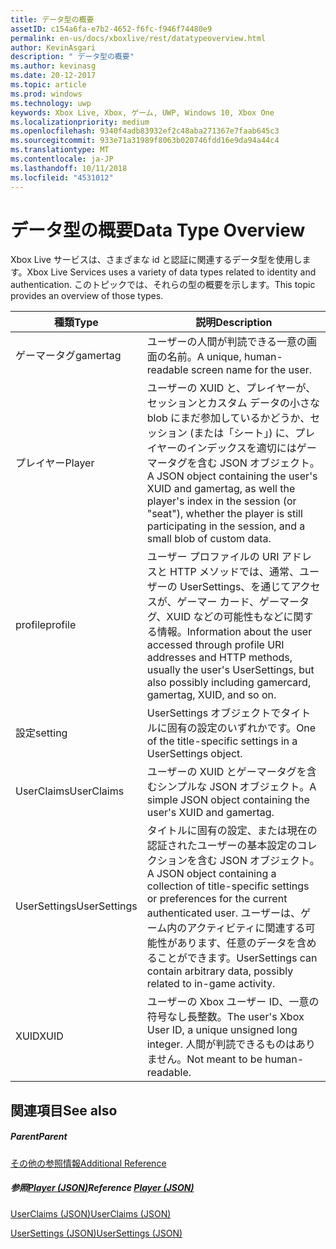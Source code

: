 ```yaml
---
title: データ型の概要
assetID: c154a6fa-e7b2-4652-f6fc-f946f74480e9
permalink: en-us/docs/xboxlive/rest/datatypeoverview.html
author: KevinAsgari
description: " データ型の概要"
ms.author: kevinasg
ms.date: 20-12-2017
ms.topic: article
ms.prod: windows
ms.technology: uwp
keywords: Xbox Live, Xbox, ゲーム, UWP, Windows 10, Xbox One
ms.localizationpriority: medium
ms.openlocfilehash: 9340f4adb83932ef2c48aba271367e7faab645c3
ms.sourcegitcommit: 933e71a31989f8063b020746fdd16e9da94a44c4
ms.translationtype: MT
ms.contentlocale: ja-JP
ms.lasthandoff: 10/11/2018
ms.locfileid: "4531012"
---
```

# <a name="data-type-overview"></a><span data-ttu-id="899a6-104">データ型の概要</span><span class="sxs-lookup"><span data-stu-id="899a6-104">Data Type Overview</span></span>
 
<span data-ttu-id="899a6-105">Xbox Live サービスは、さまざまな id と認証に関連するデータ型を使用します。</span><span class="sxs-lookup"><span data-stu-id="899a6-105">Xbox Live Services uses a variety of data types related to identity and authentication.</span></span> <span data-ttu-id="899a6-106">このトピックでは、それらの型の概要を示します。</span><span class="sxs-lookup"><span data-stu-id="899a6-106">This topic provides an overview of those types.</span></span>
 
| <span data-ttu-id="899a6-107">種類</span><span class="sxs-lookup"><span data-stu-id="899a6-107">Type</span></span>| <span data-ttu-id="899a6-108">説明</span><span class="sxs-lookup"><span data-stu-id="899a6-108">Description</span></span>| 
| --- | --- | 
| <span data-ttu-id="899a6-109">ゲーマータグ</span><span class="sxs-lookup"><span data-stu-id="899a6-109">gamertag</span></span>| <span data-ttu-id="899a6-110">ユーザーの人間が判読できる一意の画面の名前。</span><span class="sxs-lookup"><span data-stu-id="899a6-110">A unique, human-readable screen name for the user.</span></span>| 
| <span data-ttu-id="899a6-111">プレイヤー</span><span class="sxs-lookup"><span data-stu-id="899a6-111">Player</span></span>| <span data-ttu-id="899a6-112">ユーザーの XUID と、プレイヤーが、セッションとカスタム データの小さな blob にまだ参加しているかどうか、セッション (または「シート」) に、プレイヤーのインデックスを適切にはゲーマータグを含む JSON オブジェクト。</span><span class="sxs-lookup"><span data-stu-id="899a6-112">A JSON object containing the user's XUID and gamertag, as well the player's index in the session (or "seat"), whether the player is still participating in the session, and a small blob of custom data.</span></span>| 
| <span data-ttu-id="899a6-113">profile</span><span class="sxs-lookup"><span data-stu-id="899a6-113">profile</span></span>| <span data-ttu-id="899a6-114">ユーザー プロファイルの URI アドレスと HTTP メソッドでは、通常、ユーザーの UserSettings、を通じてアクセスが、ゲーマー カード、ゲーマータグ、XUID などの可能性もなどに関する情報。</span><span class="sxs-lookup"><span data-stu-id="899a6-114">Information about the user accessed through profile URI addresses and HTTP methods, usually the user's UserSettings, but also possibly including gamercard, gamertag, XUID, and so on.</span></span>| 
| <span data-ttu-id="899a6-115">設定</span><span class="sxs-lookup"><span data-stu-id="899a6-115">setting</span></span>| <span data-ttu-id="899a6-116">UserSettings オブジェクトでタイトルに固有の設定のいずれかです。</span><span class="sxs-lookup"><span data-stu-id="899a6-116">One of the title-specific settings in a UserSettings object.</span></span>| 
| <span data-ttu-id="899a6-117">UserClaims</span><span class="sxs-lookup"><span data-stu-id="899a6-117">UserClaims</span></span>| <span data-ttu-id="899a6-118">ユーザーの XUID とゲーマータグを含むシンプルな JSON オブジェクト。</span><span class="sxs-lookup"><span data-stu-id="899a6-118">A simple JSON object containing the user's XUID and gamertag.</span></span>| 
| <span data-ttu-id="899a6-119">UserSettings</span><span class="sxs-lookup"><span data-stu-id="899a6-119">UserSettings</span></span>| <span data-ttu-id="899a6-120">タイトルに固有の設定、または現在の認証されたユーザーの基本設定のコレクションを含む JSON オブジェクト。</span><span class="sxs-lookup"><span data-stu-id="899a6-120">A JSON object containing a collection of title-specific settings or preferences for the current authenticated user.</span></span> <span data-ttu-id="899a6-121">ユーザーは、ゲーム内のアクティビティに関連する可能性があります、任意のデータを含めることができます。</span><span class="sxs-lookup"><span data-stu-id="899a6-121">UserSettings can contain arbitrary data, possibly related to in-game activity.</span></span>| 
| <span data-ttu-id="899a6-122">XUID</span><span class="sxs-lookup"><span data-stu-id="899a6-122">XUID</span></span>| <span data-ttu-id="899a6-123">ユーザーの Xbox ユーザー ID、一意の符号なし長整数。</span><span class="sxs-lookup"><span data-stu-id="899a6-123">The user's Xbox User ID, a unique unsigned long integer.</span></span> <span data-ttu-id="899a6-124">人間が判読できるものはありません。</span><span class="sxs-lookup"><span data-stu-id="899a6-124">Not meant to be human-readable.</span></span>| 
 
<a id="ID4E6D"></a>

 
## <a name="see-also"></a><span data-ttu-id="899a6-125">関連項目</span><span class="sxs-lookup"><span data-stu-id="899a6-125">See also</span></span>
 
<a id="ID4EBE"></a>

 
##### <a name="parent"></a><span data-ttu-id="899a6-126">Parent</span><span class="sxs-lookup"><span data-stu-id="899a6-126">Parent</span></span>  

[<span data-ttu-id="899a6-127">その他の参照情報</span><span class="sxs-lookup"><span data-stu-id="899a6-127">Additional Reference</span></span>](atoc-xboxlivews-reference-additional.md)

  
<a id="ID4ENE"></a>

 
##### <a name="reference--player-jsonjsonjson-playermd"></a><span data-ttu-id="899a6-128">参照[Player (JSON)](../json/json-player.md)</span><span class="sxs-lookup"><span data-stu-id="899a6-128">Reference  [Player (JSON)](../json/json-player.md)</span></span>

 [<span data-ttu-id="899a6-129">UserClaims (JSON)</span><span class="sxs-lookup"><span data-stu-id="899a6-129">UserClaims (JSON)</span></span>](../json/json-userclaims.md)

 [<span data-ttu-id="899a6-130">UserSettings (JSON)</span><span class="sxs-lookup"><span data-stu-id="899a6-130">UserSettings (JSON)</span></span>](../json/json-usersettings.md)

   